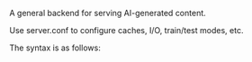 A general backend for serving AI-generated content. 

Use server.conf to configure caches, I/O, train/test modes, etc.

The syntax is as follows: 

